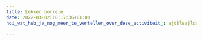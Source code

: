 ```yaml
---
title: Lekker borrele
date: 2022-03-02T10:17:36+01:00
hoi_wat_heb_je_nog_meer_te_vertellen_over_deze_activiteit_: ajdklsajldasd

---
```

